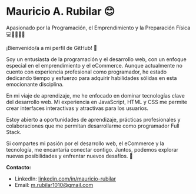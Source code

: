 # Mauricio A. Rubilar 😊

Apasionado por la Programación, el Emprendimiento y la Preparación Física 💻🚀🏋🏽‍♂️

¡Bienvenido/a a mi perfil de GitHub! 👋

Soy un entusiasta de la programación y el desarrollo web, con un enfoque especial en el emprendimiento y el eCommerce. Aunque actualmente no cuento con experiencia profesional como programador, he estado dedicando tiempo y esfuerzo para adquirir habilidades sólidas en esta emocionante disciplina.

En mi viaje de aprendizaje, me he enfocado en dominar tecnologías clave del desarrollo web. Mi experiencia en JavaScript, HTML y CSS me permite crear interfaces interactivas y atractivas para los usuarios.

Estoy abierto a oportunidades de aprendizaje, prácticas profesionales y colaboraciones que me permitan desarrollarme como programador Full Stack.

Si compartes mi pasión por el desarrollo web, el eCommerce y la tecnología, me encantaría conectar contigo. Juntos, podemos explorar nuevas posibilidades y enfrentar nuevos desafíos. 🌟

**Contacto:**
- LinkedIn: [linkedin.com/in/mauricio-rubilar](https://www.linkedin.com/in/mauricio-rubilar)
- Email: m.rubilar1010@gmail.com
